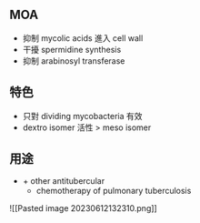 ## MOA
- 抑制 mycolic acids 進入 cell wall
- 干擾 spermidine synthesis
- 抑制 arabinosyl transferase
## 特色
- 只對 dividing mycobacteria 有效
- dextro isomer 活性 > meso isomer
## 用途
- \+ other antitubercular
	- chemotherapy of pulmonary tuberculosis

![[Pasted image 20230612132310.png]]